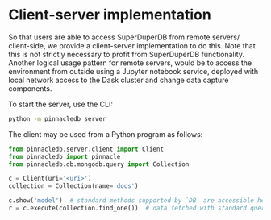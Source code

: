 # Client-server implementation

So that users are able to access SuperDuperDB from remote servers/ client-side, 
we provide a client-server implementation to do this. Note that this is not
strictly necessary to profit from SuperDuperDB functionality. Another
logical usage pattern for remote servers, would be to access the environment
from outside using a Jupyter notebook service, deployed with local 
network access to the Dask cluster and change data capture components.

To start the server, use the CLI:

```bash
python -m pinnacledb server
```

The client may be used from a Python program as follows:

```python
from pinnacledb.server.client import Client
from pinnacledb import pinnacle
from pinnacledb.db.mongodb.query import Collection

c = Client(uri='<uri>')
collection = Collection(name='docs')

c.show('model')  # standard methods supported by `DB` are accessible here
r = c.execute(collection.find_one())  # data fetched with standard queries
```
